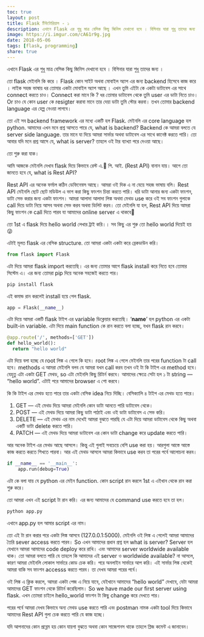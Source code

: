 ```yaml
---  
toc: true  
layout: post  
title: Flask টিউটোরিয়াল - ১  
description: এখানে Flask এর শুধু মাত্র বেসিক কিছু জিনিস দেখানো হবে । বিগিনার যারা শুধু তাদের জন্য ।  
image: https://i.imgur.com/cA61r9g.jpg  
date: 2018-05-06  
tags: [flask, programming]  
share: true  
---  
```

  
এখানে Flask এর শুধু মাত্র বেসিক কিছু জিনিস দেখানো হবে । বিগিনার যারা শুধু তাদের জন্য ।  
  
তো flask মেইনলি কি করে । Flask কোন সাইট অথবা মোবাইল অ্যাপ এর জন্য backend হিসেবে কাজ করে । লাইক সহজ ভাষায় ধর তোমার একটা মোবাইল অ্যাপ আছে । এখন তুমি এইটা কে একটা ডাটাবেস এর সাথে connect করতে চাও। Connect করা মানে কি ? ধর তোমার ডাটাবেস থেকে তুমি user এর ডাটা নিতে চাও। Or চাও যে কোন user কে resigter করাবা মানে তার দেয়া ডাটা তুমি স্টোর করবা। তখন তোমার backend language এর হেল্প নেওয়া লাগবে।  
  
তো এই সব backend framework এর মধ্যে একটি হল Flask. মেইনলি এর core language হল python. আমাদের এখন মনে প্রশ্ন আসতে পারে যে, what is backend? Backend কে আমরা বলতে যে server side language. তার মানে যা দিয়ে আমরা সার্ভার অথবা ডাটাবেস এর সাথে কানেক্ট করতে পারি। তো আবার যদি মনে প্রশ্ন আসে যে, what is server? তাহলে ওই টার ব্যাখ্যা পরে দেওয়া আছে।  
  
তো শুরু করা যাক।  
  
আমি আজকে মেইনলি দেখাব flask দিয়ে কিভাবে রেস্ট এ. পি. আই. (Rest API) বানান যায়। আগে তো জানতে হবে যে, what is Rest API?  
  
Rest API এর অনেক ফর্মাল কঠিন ডেফিনেস্নস আছে। আমরা ওই দিক এ না যেয়ে সহজ ভাষায় বলি। Rest API মেইনলি ছোট ছোট মডিউল এ ভাগ করা কিছু ফাংশন চিন্তা করতে পারি। ধরি ডাটা আনার জন্য একটা ফাংশন, ডাটা সেভ করার জন্য একটা ফাংশন। আমরা আলাদা আলাদা লিঙ্ক অথবা মেথড use করে ওই সব ফাংশন গুলাকে call দিয়ে ডাটা নিয়ে আসব অথবা সেভ করব অথবা ডিলিট করব। তো মেইনলি যা হল, Rest API দিয়ে আমরা কিছু ফাংশন কে call দিতে পারব যা আমাদের online server এ থাকবে  
  
তো 1st এ flask দিয়ে hello world লেখার ট্রাই করি।। সব কিছু এর শুরু তো hello world দিয়েই হয় 😜  
  
এটাই মূলত flask এর বেসিক structure. তো আমরা একটা একটা করে ব্রেকডাউন করি।  
  
```python  
from flask import Flask  
```  
  
এটা দিয়ে আমরা flask import করতেছি। এর জন্য তোমার আগে flask install করে নিতে হবে তোমার সিস্টেম এ। এর জন্য তোমরা pip দিয়ে অনেক সহজেই করতে পার।  
  
```bash  
pip install flask  
```  
  
এই কমান্ড রান করলেই install হয়ে গেল flask.  
  
```python  
app = Flask(__name__)  
```  
  
এটা দিয়ে আমরা একটি flask টাইপ এর variable ডিক্লেয়ার করতেছি। ‘**name**’ হল python এর একটা built-in variable. এটা দিয়ে main function কে রান করতে বলা হচ্ছে, যখন flask রান করবে।  
  
```python  
@app.route('/', methods=['GET'])  
def hello_world():  
  return "hello world"  
```  
  
এটা দিয়ে বলা হচ্ছে যে root লিঙ্ক এ গেলে কি হবে। root লিঙ্ক এ গেলে মেইনলি তার পরের function টা call হবে। methods এ আমরা মেইনলি বলব যে আমরা যখন call করব তখন ওই টা কি টাইপ এর method হবে। যেহুতু এটা একটা GET মেথড, so এটা মেইনলি কিছু রিটার্ন করবে। আমাদের ক্ষেত্রে সেটা হল ১ টা string — “hello world”. এটাই পরে আমাদের browser এ শো করবে।  
  
কি কি টাইপ এর মেথড হতে পারে তার একটা বেসিক idea নিচে দিচ্ছি। বেসিক্যালি ৪ টাইপ এর মেথড হতে পারে।  
  
1. GET — এই মেথড দিয়ে আমরা মেইনলি কোন ডাটা আনতে পারি ডাটাবেস থেকে।  
2. POST — এই মেথড দিয়ে আমরা কিছু ডাটা পাঠাই এবং ওই ডাটা ডাটাবেস এ সেভ করি।  
3. DELETE — এই মেথড এর নাম দেখেই আমরা বুঝতে পারছি যে এটা দিয়ে আমরা ডাটাবেস থেকে কিছু অথবা একটি ডাটা delete করতে পারি।  
4. PATCH — এই মেথড দিয়ে আমরা ডাটাবেস এর কোন ডাটা change করে update করতে পারি।  
  
আর অনেক টাইপ এর মেথড আছে আসলে। কিন্তু এই গুলাই সবচেয়ে বেশি use করা হয়। আরগুলা আস্তে আস্তে কাজ করতে করতে শিখতে পারবা। আর এই মেথড আসলে আমরা কিভাবে use করব তা পরের পর্বে আলোচনা করব।  
  
```python  
if __name__ == '__main__':  
	app.run(debug=True)  
```      
  
এটা কে বলা যায় যে python এর মেইন function. কোন script রান করলে 1st এ এইখান থেকে রান করা শুরু করে।  
  
তো আমরা এখন এই script টা রান করি। এর জন্য আমাদের যে command use করতে হবে তা হল।  
  
```bash  
python app.py  
```  
  
  
এখানে app.py হল আমার script এর নাম।  
  
তো এই টা রান করার পরে একটা লিঙ্ক আসবে (127.0.0.1:5000). মেইনলি ওই লিঙ্ক এ গেলেই আমরা আমাদের তৈরি sever access করতে পারব। So এখন আমাদের প্রধান প্রশ্ন হল what is server? Server হল যেখানে আমরা আমাদের code deploy করে রাখি। এবং আমাদের server worldwide available থাক। তো আমরা বলতে পারি যে তাহলে কি আমাদের এই server ও worldwide available? না আসলে, কারণ আমরা মেইনলি লোকাল সার্ভারে কোড চেক করি। পরে অনলাইন সার্ভারে আপ করি। এই সার্ভার লিঙ্ক থেকেই আমরা বাকি সব ফাংশন accesss করতে পারব। তা দেখব আমরা পরের পর্বে।  
  
ওই লিঙ্ক এ ক্লিক করলে, আমরা একটা পেজ এ নিয়ে যাবে, যেইখানে আমাদের “hello world” দেখাবে, যেটা আমরা আমাদের GET ফাংশন থেকে রিটার্ন করেছিলাম। So we have made our first server using flask. এখন তোমরা চাইলে hello_world ফাংশন টা কিছু change করে দেখতে পার।  
  
পরের পর্বে আমরা দেখব কিভাবে অন্য মেথড use করতে পারি এবং postman নামক একটা tool দিয়ে কিভাবে আমাদের Rest API গুলা চেক করতে পারি যে কাজ হচ্ছে।  
  
যদি আপনাদের কোন প্রব্লেম হয় কোন যায়গা বুঝতে অথবা কোন সাজেশনস থাকে তাহলে প্লিজ কমেন্ট এ জানাবেন।  
